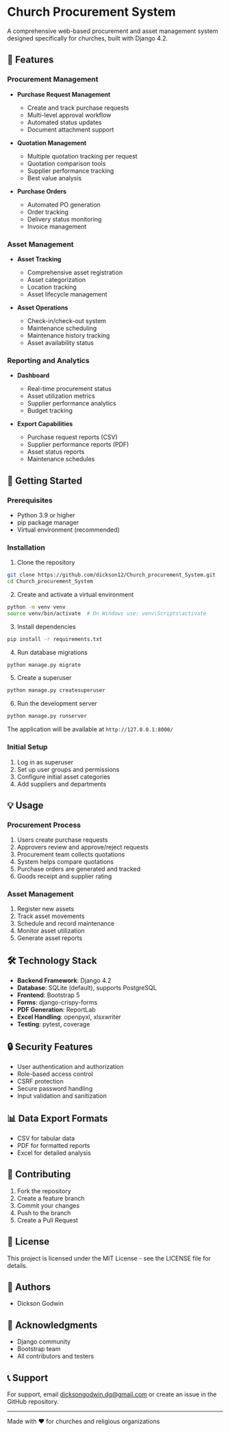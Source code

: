 # Church Procurement System

A comprehensive web-based procurement and asset management system designed specifically for churches, built with Django 4.2.

## 🌟 Features

### Procurement Management
- **Purchase Request Management**
  - Create and track purchase requests
  - Multi-level approval workflow
  - Automated status updates
  - Document attachment support

- **Quotation Management**
  - Multiple quotation tracking per request
  - Quotation comparison tools
  - Supplier performance tracking
  - Best value analysis

- **Purchase Orders**
  - Automated PO generation
  - Order tracking
  - Delivery status monitoring
  - Invoice management

### Asset Management
- **Asset Tracking**
  - Comprehensive asset registration
  - Asset categorization
  - Location tracking
  - Asset lifecycle management

- **Asset Operations**
  - Check-in/check-out system
  - Maintenance scheduling
  - Maintenance history tracking
  - Asset availability status

### Reporting and Analytics
- **Dashboard**
  - Real-time procurement status
  - Asset utilization metrics
  - Supplier performance analytics
  - Budget tracking

- **Export Capabilities**
  - Purchase request reports (CSV)
  - Supplier performance reports (PDF)
  - Asset status reports
  - Maintenance schedules

## 🚀 Getting Started

### Prerequisites
- Python 3.9 or higher
- pip package manager
- Virtual environment (recommended)

### Installation

1. Clone the repository
```bash
git clone https://github.com/dickson12/Church_procurement_System.git
cd Church_procurement_System
```

2. Create and activate a virtual environment
```bash
python -m venv venv
source venv/bin/activate  # On Windows use: venv\Scripts\activate
```

3. Install dependencies
```bash
pip install -r requirements.txt
```

4. Run database migrations
```bash
python manage.py migrate
```

5. Create a superuser
```bash
python manage.py createsuperuser
```

6. Run the development server
```bash
python manage.py runserver
```

The application will be available at `http://127.0.0.1:8000/`

### Initial Setup

1. Log in as superuser
2. Set up user groups and permissions
3. Configure initial asset categories
4. Add suppliers and departments

## 💡 Usage

### Procurement Process
1. Users create purchase requests
2. Approvers review and approve/reject requests
3. Procurement team collects quotations
4. System helps compare quotations
5. Purchase orders are generated and tracked
6. Goods receipt and supplier rating

### Asset Management
1. Register new assets
2. Track asset movements
3. Schedule and record maintenance
4. Monitor asset utilization
5. Generate asset reports

## 🛠️ Technology Stack

- **Backend Framework**: Django 4.2
- **Database**: SQLite (default), supports PostgreSQL
- **Frontend**: Bootstrap 5
- **Forms**: django-crispy-forms
- **PDF Generation**: ReportLab
- **Excel Handling**: openpyxl, xlsxwriter
- **Testing**: pytest, coverage

## 🔒 Security Features

- User authentication and authorization
- Role-based access control
- CSRF protection
- Secure password handling
- Input validation and sanitization

## 📊 Data Export Formats

- CSV for tabular data
- PDF for formatted reports
- Excel for detailed analysis

## 🤝 Contributing

1. Fork the repository
2. Create a feature branch
3. Commit your changes
4. Push to the branch
5. Create a Pull Request

## 📝 License

This project is licensed under the MIT License - see the LICENSE file for details.

## 👥 Authors

- Dickson Godwin

## 🙏 Acknowledgments

- Django community
- Bootstrap team
- All contributors and testers

## 📞 Support

For support, email dicksongodwin.dg@gmail.com or create an issue in the GitHub repository.

---

Made with ❤️ for churches and religious organizations
